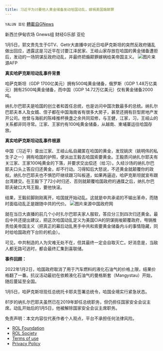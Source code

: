 ```yaml
---
title: 习近平为讨要他人黄金储备发动哈国动乱，嫁祸美国煽颠罪
---
```

`YALUN 亚伦` [轉載自GNews](https://gnews.org/zh-hans/1830604/)

新西兰伊甸农场 Gnews组 财经G乐部 亚伦

1月5日，郭文贵先生于GTV、Gettr大直播中对近日哈萨克斯坦的突然反政府骚乱做出回应，透露这是习近平在讨要江泽民家、王岐山家存放在哈国的黄金储备遭拒后，发动的一场阴谋反政府动乱，并最终把煽颠罪嫁祸给美帝国主义。
![](https://assets.gnews.org/wp-content/uploads/2022/01/ezgif.com-gif-maker.jpg)图片来源AFP


**真实哈萨克斯坦动乱事件背景**

哈萨克斯坦（GDP 1700亿美元）拥有500吨黄金储备，俄罗斯（GDP 1.48万亿美元）拥有2500吨黄金储备，而中国（GDP 14.72万亿美元）仅有黄金储备2000吨。

纳扎尔巴耶夫是哈国的创立者和首任总统，也是访问中国次数最多的总统。纳扎尔巴耶夫本人及女婿、侄子都在中国海南省有很多大房子，甚至还拥有巨型房地产发开公司。他曾与海航的陈峰推杯换盏之余共同双修，与王健，江家，习，王岐山的关系都非同寻常。江家、王家约有100吨黄金储备，从越南、柬埔寨运往哈国存放。

**真实哈萨克斯坦动乱事件根源**

中国（习近平）查出江家、王岐山私自藏匿在哈国的黄金，发现姚庆（姚明伟的私生子之一）拥有哈国的护照，便派出王毅去哈国索要黄金。王毅质问纳扎尔耶夫有关江家、王家100吨黄金的下落，并要求交出偿还（给习）。久经沙场的纳扎尔巴耶夫口头上答应归还黄金，却不行动。习得知后大怒说，不还黄金就颠覆你的政权。纳扎尔巴耶夫也不惧恐吓继续跟习叫板道，如果再逼迫，哈萨克斯坦就宣布跟台湾建交。在王毅下了72小时归还、否则就颠覆哈国政府的通牒之后，纳扎尔巴耶夫破口大骂王毅，要他快滚。

结果，王毅前脚刚刚离开，哈国就开始动乱。这就是中共承诺的不输出革命，而随时面临动乱正是跟随中共的代价。
![](https://assets.gnews.org/wp-content/uploads/2022/01/23521431025891793-1.jpg)图片来源中国政府网


就在当日大直播的前几个小时扎尔巴耶夫家人服软，答应分三到四次归还黄金。最后中共还提出建议，把这次哈国动乱定义为美国CIA的阴谋挑唆颠覆政府，甩锅推责给美帝国主义（把真正的幕后动乱黑手中共和索要黄金储备内斗的事情隐藏，同时给哈国政府下台阶的机会）。

可见，中共制造的人为灾难无处不在，但其最终一定会自取灭亡。好消息是，当敌人都无路可逃时，都会最终汇集到喜联储。

**事件回顾：**

2022年1月2日，哈国政府取消了用于汽车燃料的液化石油气的价格上限，结果价格翻了一番。抗议活动最初在依赖液化石油气的曼格斯套（Mangystau）开始，随后蔓延至全国。

1月5日，哈萨克斯坦现任总统托卡耶夫签署总统令，哈国全境实行紧急状态。

81岁的纳扎尔巴耶夫虽然已在2019年卸任总统职务，但仍担任国家安全会议主席。动乱开始后的1月5日，他被解除国家安全会议主席职务。

 

免责声明：本文内容仅代表作者个人观点，平台不承担任何法律风险。

- [ROL Foundation](https://rolfoundation.org/)
- [ROL Society](https://rolsociety.org/)
- [Terms of use](https://gnews.org/terms-of-use-3/)
- [Privacy Policy](https://gnews.org/privacy-policy/)

